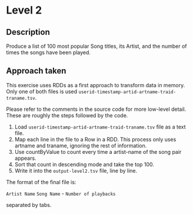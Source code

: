 # Level 2

## Description

Produce a list of 100 most popular Song titles, its Artist, and the number of times the songs have been played.


## Approach taken

This exercise uses RDDs as a first approach to transform data in memory. Only one of both files is used `userid-timestamp-artid-artname-traid-traname.tsv`. 

Please refer to the comments in the source code for more low-level detail. These are roughly the steps followed by the code.

1. Load `userid-timestamp-artid-artname-traid-traname.tsv` file as a text file.
2. Map each line in the file to a Row in a RDD. This process only uses artname and traname, ignoring the rest of information.
3. Use countByValue to count every time a artist-name of the song pair appears.
4. Sort that count in descending mode and take the top 100.
5. Write it into the `output-level2.tsv` file, line by line.

The format of the final file is:

`Artist Name`  `Song Name` - `Number of playbacks`

separated by tabs.